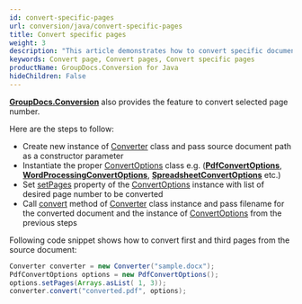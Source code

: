 ```yaml
---
id: convert-specific-pages
url: conversion/java/convert-specific-pages
title: Convert specific pages
weight: 3
description: "This article demonstrates how to convert specific document pages by page number using GroupDocs.Conversion for Java API."
keywords: Convert page, Convert pages, Convert specific pages
productName: GroupDocs.Conversion for Java
hideChildren: False
---
```

[**GroupDocs.Conversion**](https://products.groupdocs.com/conversion/java) also provides the feature to convert selected page number. 

Here are the steps to follow: 

*   Create new instance of [Converter](https://reference.groupdocs.com/java/conversion/com.groupdocs.conversion/Converter) class and pass source document path as a constructor parameter
*   Instantiate the proper [ConvertOptions](https://reference.groupdocs.com/java/conversion/com.groupdocs.conversion.options.convert/ConvertOptions) class e.g. (**[PdfConvertOptions](https://reference.groupdocs.com/java/conversion/com.groupdocs.conversion.options.convert/PdfConvertOptions)**, **[WordProcessingConvertOptions](https://reference.groupdocs.com/java/conversion/com.groupdocs.conversion.options.convert/WordProcessingConvertOptions)**, **[SpreadsheetConvertOptions](https://reference.groupdocs.com/java/conversion/com.groupdocs.conversion.options.convert/SpreadsheetConvertOptions)** etc.)
*   Set [setPages](https://reference.groupdocs.com/java/conversion/com.groupdocs.conversion.options.convert/ConvertOptions#setPages(java.util.List)) property of the [ConvertOptions](https://reference.groupdocs.com/java/conversion/com.groupdocs.conversion.options.convert/ConvertOptions) instance with list of desired page number to be converted
*   Call [convert](https://reference.groupdocs.com/java/conversion/com.groupdocs.conversion/Converter#convert(java.lang.String,%20com.groupdocs.conversion.options.convert.ConvertOptions)) method of [Converter](https://reference.groupdocs.com/java/conversion/com.groupdocs.conversion/Converter) class instance and pass filename for the converted document and the instance of [ConvertOptions](https://reference.groupdocs.com/java/conversion/com.groupdocs.conversion.options.convert/ConvertOptions) from the previous steps

  
Following code snippet shows how to convert first and third pages from the source document:

```java
Converter converter = new Converter("sample.docx");
PdfConvertOptions options = new PdfConvertOptions();
options.setPages(Arrays.asList( 1, 3));
converter.convert("converted.pdf", options);
```
